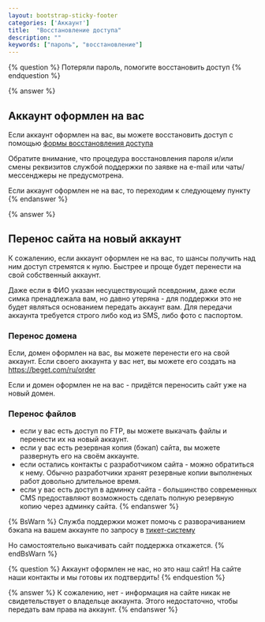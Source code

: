 ```yaml
---
layout: bootstrap-sticky-footer
categories: ['Аккаунт']
title:  "Восстановление доступа"
description: ""
keywords: ["пароль", "восстановление"]
---
```

{% question %} 
Потеряли пароль, помогите восстановить доступ
{% endquestion %} 

{% answer %}
## Аккаунт оформлен на вас

Если аккаунт оформлен на вас, вы можете восстановить доступ с помощью [формы восстановления доступа](https://cp.beget.com/password_recovery)

Обратите внимание, что процедура восстановления пароля и/или смены реквизитов службой поддержки по заявке на e-mail или чаты/мессенджеры не предусмотрена.

Если аккаунт оформлен не на вас, то переходим к следующему пункту
{% endanswer %}

{% answer %}
## Перенос сайта на новый аккаунт

К сожалению, если аккаунт оформлен не на вас, то шансы получить над ним доступ стремятся к нулю. Быстрее и проще будет перенести на свой собственный аккаунт. 

Даже если в ФИО указан несуществующий псевдоним, даже если симка пренадлежала вам, но давно утеряна - для поддержки это не будет являться основанием передать аккаунт вам. Для передачи аккаунта требуется строго либо код из SMS, либо фото с паспортом.

### Перенос домена

Если, домен оформлен на вас, вы можете перенести его на свой аккаунт. Если своего аккаунта у вас нет, вы можете его создать на https://beget.com/ru/order 

Если и домен оформлен не на вас - придётся переносить сайт уже на новый домен.

### Перенос файлов

- если у вас есть доступ по FTP, вы можете выкачать файлы и перенести их на новый аккаунт.
- если у вас есть резервная копия (бэкап) сайта, вы можете развернуть его на своём аккаунте. 
- если остались контакты с разработчиком сайта - можно обратиться к нему. Обычно разработчики хранят резервные копии выполненых работ довольно длительное время.
- если у вас есть доступ в админку сайта - большинство современных CMS предоставляют возможность сделать полную резервную копию через админку сайта.
{% endanswer %}

{% BsWarn %}
Служба поддержки может помочь с разворачиванием бэкапа на вашем аккаунте по запросу в [тикет-систему](https://cp.beget.com/support) 

Но самостоятельно выкачивать сайт поддержка откажется.
{% endBsWarn %}

{% question %} 
Аккаунт оформлен не нас, но это наш сайт! На сайте наши контакты и мы готовы их подтвердить!
{% endquestion %} 

{% answer %}
К сожалению, нет - информация на сайте никак не свидетельствует о владельце аккаунта. Этого недостаточно, чтобы передать вам права на аккаунт.
{% endanswer %}

